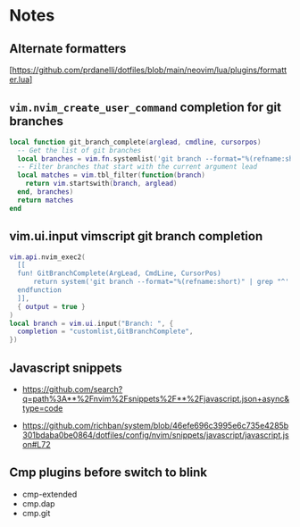 # Notes

## Alternate formatters

[https://github.com/prdanelli/dotfiles/blob/main/neovim/lua/plugins/formatter.lua]

## `vim.nvim_create_user_command` completion for git branches

```lua
local function git_branch_complete(arglead, cmdline, cursorpos)
  -- Get the list of git branches
  local branches = vim.fn.systemlist('git branch --format="%(refname:short)"')
  -- Filter branches that start with the current argument lead
  local matches = vim.tbl_filter(function(branch)
    return vim.startswith(branch, arglead)
  end, branches)
  return matches
end
```

## vim.ui.input vimscript git branch completion

```lua
vim.api.nvim_exec2(
  [[
  fun! GitBranchComplete(ArgLead, CmdLine, CursorPos)
      return system('git branch --format="%(refname:short)" | grep "^' . a:ArgLead . '"')
  endfunction
  ]],
  { output = true }
)
local branch = vim.ui.input("Branch: ", {
  completion = "customlist,GitBranchComplete",
})
```

## Javascript snippets

- https://github.com/search?q=path%3A**%2Fnvim%2Fsnippets%2F**%2Fjavascript.json+async&type=code

- https://github.com/richban/system/blob/46efe696c3995e6c735e4285b301bdaba0be0864/dotfiles/config/nvim/snippets/javascript/javascript.json#L72

## Cmp plugins before switch to blink

- cmp-extended
- cmp.dap
- cmp.git
